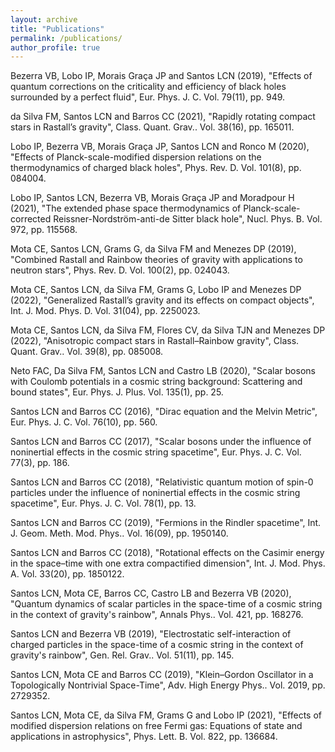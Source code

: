 ```yaml
---
layout: archive
title: "Publications"
permalink: /publications/
author_profile: true
---
```


Bezerra VB, Lobo IP, Morais Graça JP and Santos LCN (2019), "Effects of quantum corrections on the criticality and efficiency of black holes surrounded by a perfect fluid", Eur. Phys. J. C. Vol. 79(11), pp. 949.

da Silva FM, Santos LCN and Barros CC (2021), "Rapidly rotating compact stars in Rastall’s gravity", Class. Quant. Grav.. Vol. 38(16), pp. 165011.

Lobo IP, Bezerra VB, Morais Graça JP, Santos LCN and Ronco M (2020), "Effects of Planck-scale-modified dispersion relations on the thermodynamics of charged black holes", Phys. Rev. D. Vol. 101(8), pp. 084004.

Lobo IP, Santos LCN, Bezerra VB, Morais Graça JP and Moradpour H (2021), "The extended phase space thermodynamics of Planck-scale-corrected Reissner-Nordström-anti-de Sitter black hole", Nucl. Phys. B. Vol. 972, pp. 115568.

Mota CE, Santos LCN, Grams G, da Silva FM and Menezes DP (2019), "Combined Rastall and Rainbow theories of gravity with applications to neutron stars", Phys. Rev. D. Vol. 100(2), pp. 024043.

Mota CE, Santos LCN, da Silva FM, Grams G, Lobo IP and Menezes DP (2022), "Generalized Rastall’s gravity and its effects on compact objects", Int. J. Mod. Phys. D. Vol. 31(04), pp. 2250023.

Mota CE, Santos LCN, da Silva FM, Flores CV, da Silva TJN and Menezes DP (2022), "Anisotropic compact stars in Rastall–Rainbow gravity", Class. Quant. Grav.. Vol. 39(8), pp. 085008.

Neto FAC, Da Silva FM, Santos LCN and Castro LB (2020), "Scalar bosons with Coulomb potentials in a cosmic string background: Scattering and bound states", Eur. Phys. J. Plus. Vol. 135(1), pp. 25.

Santos LCN and Barros CC (2016), "Dirac equation and the Melvin Metric", Eur. Phys. J. C. Vol. 76(10), pp. 560.

Santos LCN and Barros CC (2017), "Scalar bosons under the influence of noninertial effects in the cosmic string spacetime", Eur. Phys. J. C. Vol. 77(3), pp. 186.

Santos LCN and Barros CC (2018), "Relativistic quantum motion of spin-0 particles under the influence of noninertial effects in the cosmic string spacetime", Eur. Phys. J. C. Vol. 78(1), pp. 13.

Santos LCN and Barros CC (2019), "Fermions in the Rindler spacetime", Int. J. Geom. Meth. Mod. Phys.. Vol. 16(09), pp. 1950140.

Santos LCN and Barros CC (2018), "Rotational effects on the Casimir energy in the space–time with one extra compactified dimension", Int. J. Mod. Phys. A. Vol. 33(20), pp. 1850122.

Santos LCN, Mota CE, Barros CC, Castro LB and Bezerra VB (2020), "Quantum dynamics of scalar particles in the space-time of a cosmic string in the context of gravity's rainbow", Annals Phys.. Vol. 421, pp. 168276.

Santos LCN and Bezerra VB (2019), "Electrostatic self-interaction of charged particles in the space-time of a cosmic string in the context of gravity's rainbow", Gen. Rel. Grav.. Vol. 51(11), pp. 145.

Santos LCN, Mota CE and Barros CC (2019), "Klein–Gordon Oscillator in a Topologically Nontrivial Space-Time", Adv. High Energy Phys.. Vol. 2019, pp. 2729352.

Santos LCN, Mota CE, da Silva FM, Grams G and Lobo IP (2021), "Effects of modified dispersion relations on free Fermi gas: Equations of state and applications in astrophysics", Phys. Lett. B. Vol. 822, pp. 136684.


